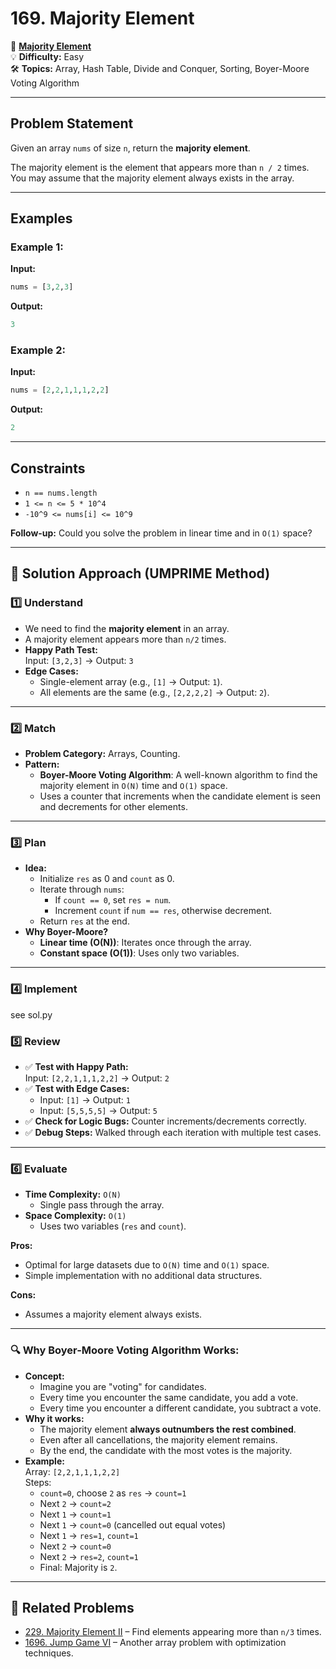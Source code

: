 # 169. Majority Element

🔗 **[Majority Element](https://leetcode.com/problems/majority-element/)**  
💡 **Difficulty:** Easy  
🛠 **Topics:** Array, Hash Table, Divide and Conquer, Sorting, Boyer-Moore Voting Algorithm  

---

## Problem Statement

Given an array `nums` of size `n`, return the **majority element**.

The majority element is the element that appears more than `n / 2` times. You may assume that the majority element always exists in the array.

---

## Examples

### Example 1:
**Input:**  
```python
nums = [3,2,3]
```
**Output:**  
```python
3
```

### Example 2:
**Input:**  
```python
nums = [2,2,1,1,1,2,2]
```
**Output:**  
```python
2
```

---

## Constraints
- `n == nums.length`
- `1 <= n <= 5 * 10^4`
- `-10^9 <= nums[i] <= 10^9`

**Follow-up:** Could you solve the problem in linear time and in `O(1)` space?

---

## 🚀 Solution Approach (UMPRIME Method)

### 1️⃣ Understand
- We need to find the **majority element** in an array.
- A majority element appears more than `n/2` times.
- **Happy Path Test:**  
  Input: `[3,2,3]` → Output: `3`  
- **Edge Cases:**  
  - Single-element array (e.g., `[1]` → Output: `1`).
  - All elements are the same (e.g., `[2,2,2,2]` → Output: `2`).

---

### 2️⃣ Match
- **Problem Category:** Arrays, Counting.
- **Pattern:**  
  - **Boyer-Moore Voting Algorithm**: A well-known algorithm to find the majority element in `O(N)` time and `O(1)` space.
  - Uses a counter that increments when the candidate element is seen and decrements for other elements.

---

### 3️⃣ Plan
- **Idea:**  
  - Initialize `res` as 0 and `count` as 0.
  - Iterate through `nums`:
    - If `count == 0`, set `res = num`.
    - Increment `count` if `num == res`, otherwise decrement.
  - Return `res` at the end.
- **Why Boyer-Moore?**  
  - **Linear time (O(N))**: Iterates once through the array.
  - **Constant space (O(1))**: Uses only two variables.

---

### 4️⃣ Implement
see sol.py

### 5️⃣ Review
- ✅ **Test with Happy Path:**  
  Input: `[2,2,1,1,1,2,2]` → Output: `2`  
- ✅ **Test with Edge Cases:**  
  - Input: `[1]` → Output: `1`  
  - Input: `[5,5,5,5]` → Output: `5`  
- ✅ **Check for Logic Bugs:** Counter increments/decrements correctly.
- ✅ **Debug Steps:** Walked through each iteration with multiple test cases.

---

### 6️⃣ Evaluate
- **Time Complexity:** `O(N)`  
  - Single pass through the array.
- **Space Complexity:** `O(1)`  
  - Uses two variables (`res` and `count`).

**Pros:**  
- Optimal for large datasets due to `O(N)` time and `O(1)` space.
- Simple implementation with no additional data structures.

**Cons:**  
- Assumes a majority element always exists.

---

### 🔍 Why Boyer-Moore Voting Algorithm Works:
- **Concept:**  
  - Imagine you are "voting" for candidates.  
  - Every time you encounter the same candidate, you add a vote.  
  - Every time you encounter a different candidate, you subtract a vote.  
- **Why it works:**  
  - The majority element **always outnumbers the rest combined**.  
  - Even after all cancellations, the majority element remains.  
  - By the end, the candidate with the most votes is the majority.
- **Example:**  
  Array: `[2,2,1,1,1,2,2]`  
  Steps:  
  - `count=0`, choose `2` as `res` → `count=1`  
  - Next `2` → `count=2`  
  - Next `1` → `count=1`  
  - Next `1` → `count=0` (cancelled out equal votes)  
  - Next `1` → `res=1`, `count=1`  
  - Next `2` → `count=0`  
  - Next `2` → `res=2`, `count=1`  
  - Final: Majority is `2`.

---

## 📝 Related Problems
- [229. Majority Element II](https://leetcode.com/problems/majority-element-ii/) – Find elements appearing more than `n/3` times.  
- [1696. Jump Game VI](https://leetcode.com/problems/jump-game-vi/) – Another array problem with optimization techniques.

